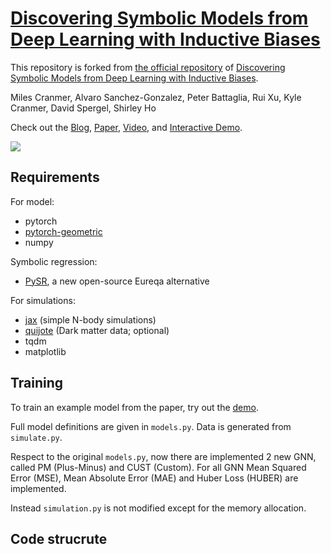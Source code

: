 # [Discovering Symbolic Models from Deep Learning with Inductive Biases](https://arxiv.org/abs/2006.11287)

This repository is forked from [the official repository](https://github.com/MilesCranmer/symbolic_deep_learning) of [Discovering Symbolic Models from Deep Learning with Inductive Biases](https://arxiv.org/abs/2006.11287). 

Miles Cranmer, Alvaro Sanchez-Gonzalez, Peter Battaglia, Rui Xu, Kyle Cranmer, David Spergel, Shirley Ho

Check out the [Blog](https://astroautomata.com/paper/symbolic-neural-nets/), [Paper](https://arxiv.org/abs/2006.11287), [Video](https://youtu.be/2vwwu59RPL8), and [Interactive Demo](https://colab.research.google.com/github/MilesCranmer/symbolic_deep_learning/blob/master/GN_Demo_Colab.ipynb).

[![](images/discovering_symbolic_eqn_gn.png)](https://astroautomata.com/paper/symbolic-neural-nets/)


## Requirements

For model:

- pytorch
- [pytorch-geometric](https://github.com/rusty1s/pytorch_geometric)
- numpy

Symbolic regression:
- [PySR](https://github.com/MilesCranmer/PySR), a new open-source Eureqa alternative

For simulations:

- [jax](https://github.com/google/jax) (simple N-body simulations)
- [quijote](https://github.com/franciscovillaescusa/Quijote-simulations) (Dark matter data; optional)
- tqdm
- matplotlib

## Training

To train an example model from the paper, try out the [demo](https://colab.research.google.com/github/MilesCranmer/symbolic_deep_learning/blob/master/GN_Demo_Colab.ipynb).

Full model definitions are given in `models.py`. Data is generated from `simulate.py`.

Respect to the original `models.py`, now there are implemented 2 new GNN, called PM (Plus-Minus) and CUST (Custom). For all GNN Mean Squared Error (MSE), Mean Absolute Error (MAE) and Huber Loss (HUBER) are implemented.

Instead `simulation.py` is not modified except for the memory allocation.

## Code strucrute


